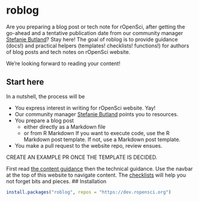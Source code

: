 
<!-- README.md is generated from README.Rmd. Please edit that file -->

# roblog

Are you preparing a blog post or tech note for rOpenSci, after getting
the go-ahead and a tentative publication date from our community manager
[Stefanie Butland](https://ropensci.org/authors/stefanie-butland/)? Stay
here\! The goal of roblog is to provide guidance (docs\!) and practical
helpers (templates\! checklists\! functions\!) for authors of blog posts
and tech notes on rOpenSci website.

We’re looking forward to reading your content\!

## Start here

In a nutshell, the process will be

  - You express interest in writing for rOpenSci website. Yay\!
  - Our community manager [Stefanie
    Butland](https://ropensci.org/authors/stefanie-butland/) points you
    to resources.
  - You prepare a blog post
      - either directly as a Markdown file
      - or from R Markdown If you want to execute code, use the R
        Markdown post template. If not, use a Markdown post template.
  - You make a pull request to the website repo, review ensues.

CREATE AN EXAMPLE PR ONCE THE TEMPLATE IS DECIDED.

First read [the content
guidance](https://docs.ropensci.org/roblog/articles/content-guidelines.html)
then the technical guidance. Use the navbar at the top of this website
to navigate content. The
[checklists](https://docs.ropensci.org/roblog/articles/checklists.html)
will help you not forget bits and pieces. \#\# Installation

``` r
install.packages("roblog", repos = "https://dev.ropensci.org")
```
